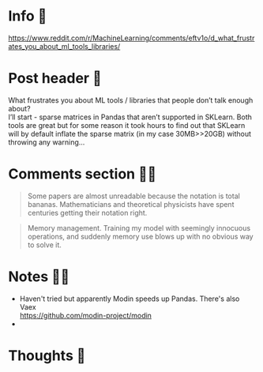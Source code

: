 # Info 📌
https://www.reddit.com/r/MachineLearning/comments/eftv1o/d_what_frustrates_you_about_ml_tools_libraries/

# Post header 📝
What frustrates you about ML tools / libraries that people don’t talk enough about?  
I’ll start - sparse matrices in Pandas that aren’t supported in SKLearn. Both tools are great but for some reason it took hours to find out that SKLearn will by default inflate the sparse matrix (in my case 30MB>>20GB) without throwing any warning...

# Comments section 👂🏻
>Some papers are almost unreadable because the notation is total bananas. Mathematicians and theoretical physicists have spent centuries getting their notation right. 

> Memory management. Training my model with seemingly innocuous operations, and suddenly memory use blows up with no obvious way to solve it.

> 
# Notes ✍🏻
- Haven't tried but apparently Modin speeds up Pandas. There's also Vaex  
https://github.com/modin-project/modin
-

# Thoughts 💭
